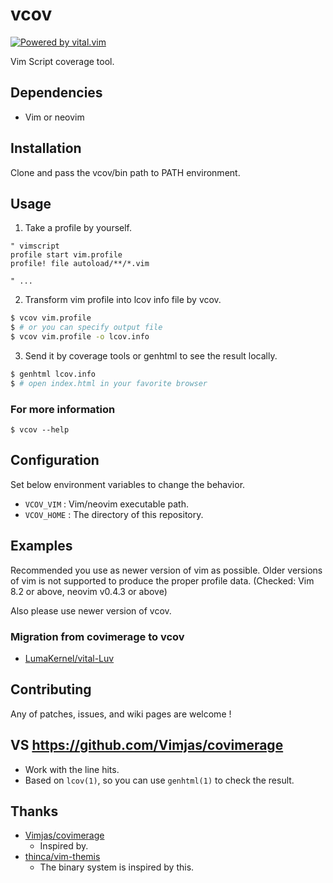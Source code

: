 # vcov

[![Powered by vital.vim](https://img.shields.io/badge/powered%20by-vital.vim-80273f.svg?style=flat-square)](https://github.com/vim-jp/vital.vim)

Vim Script coverage tool.


## Dependencies

- Vim or neovim


## Installation

Clone and pass the vcov/bin path to PATH environment.


## Usage

1. Take a profile by yourself.

```vim
" vimscript
profile start vim.profile
profile! file autoload/**/*.vim

" ...
```

2. Transform vim profile into lcov info file by vcov.

```sh
$ vcov vim.profile
$ # or you can specify output file
$ vcov vim.profile -o lcov.info
```

3. Send it by coverage tools or genhtml to see the result locally.

```sh
$ genhtml lcov.info
$ # open index.html in your favorite browser
```

### For more information

```
$ vcov --help
```

## Configuration

Set below environment variables to change the behavior.

- `VCOV_VIM` : Vim/neovim executable path.
- `VCOV_HOME` : The directory of this repository.

## Examples

Recommended you use as newer version of vim as possible.
Older versions of vim is not supported to produce the proper profile data.
(Checked: Vim 8.2 or above, neovim v0.4.3 or above)

Also please use newer version of vcov.

### Migration from covimerage to vcov

- [LumaKernel/vital-Luv](https://github.com/LumaKernel/vital-Luv/pull/11/commits/e366035b3ea8e929bc09d5c78dd0644c95fa01c8#diff-a6604e4f5e99849aa2479a650e4f96f8)


## Contributing

Any of patches, issues, and wiki pages are welcome !

## VS https://github.com/Vimjas/covimerage

- Work with the line hits.
- Based on `lcov(1)`, so you can use `genhtml(1)` to check the result.

## Thanks

- [Vimjas/covimerage](https://github.com/Vimjas/covimerage)
  - Inspired by.
- [thinca/vim-themis](https://github.com/thinca/vim-themis)
  - The binary system is inspired by this.

